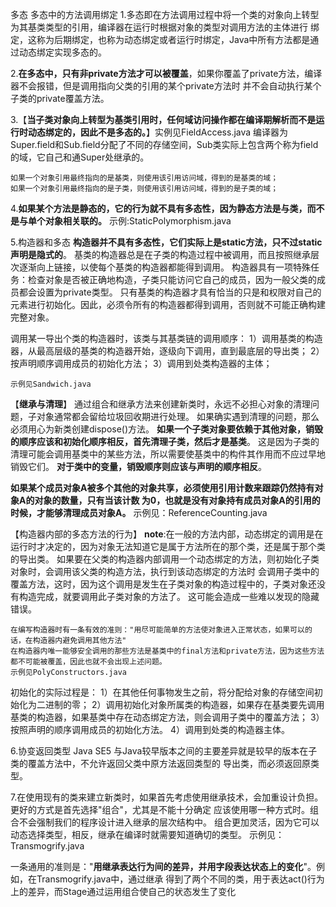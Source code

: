 多态
  多态中的方法调用绑定
 1.多态即在方法调用过程中将一个类的对象向上转型为其基类类型的引用，编译器在运行时根据对象的类型对调用方法的主体进行
    绑定，这称为后期绑定，也称为动态绑定或者运行时绑定，Java中所有方法都是通过动态绑定实现多态的。

 2.**在多态中，只有非private方法才可以被覆盖**，如果你覆盖了private方法，编译器不会报错，但是调用指向父类的引用的某个private方法时
  并不会自动执行某个子类的private覆盖方法。

 3.【**当子类对象向上转型为基类引用时，任何域访问操作都在编译期解析而不是运行时动态绑定的，因此不是多态的。**】实例见FieldAccess.java
    编译器为Super.field和Sub.field分配了不同的存储空间，Sub类实际上包含两个称为field的域，它自己和通Super处继承的。

    如果一个对象引用最终指向的是基类，则使用该引用访问域，得到的是基类的域；
    如果一个对象引用最终指向的是子类，则使用该引用访问域，得到的是子类的域；

 4.**如果某个方法是静态的，它的行为就不具有多态性，因为静态方法是与类，而不是与单个对象相关联的。**
     示例:StaticPolymorphism.java


 5.构造器和多态
    **构造器并不具有多态性，它们实际上是static方法，只不过static声明是隐式的**。
    基类的构造器总是在子类的构造过程中被调用，而且按照继承层次逐渐向上链接，以使每个基类的构造器都能得到调用。
    构造器具有一项特殊任务：检查对象是否被正确地构造，子类只能访问它自己的成员，因为一般父类的成员都会设置为private类型。
    只有基类的构造器才具有恰当的只是和权限对自己的元素进行初始化。因此，必须令所有的构造器都得到调用，否则就不可能正确构建完整对象。

   调用某一导出个类的构造器时，该类与其基类链的调用顺序：
   1）调用基类的构造器，从最高层级的基类的构造器开始，逐级向下调用，直到最底层的导出类；
   2）按声明顺序调用成员的初始化方法；
   3）调用到处类构造器的主体；

    示例见Sandwich.java

  【**继承与清理**】
    通过组合和继承方法来创建新类时，永远不必担心对象的清理问题，子对象通常都会留给垃圾回收期进行处理。
    如果确实遇到清理的问题，那么必须用心为新类创建dispose()方法。
    **如果一个子类对象要依赖于其他对象，销毁的顺序应该和初始化顺序相反，首先清理子类，然后才是基类**。
    这是因为子类的清理可能会调用基类中的某些方法，所以需要使基类中的构件其作用而不应过早地销毁它们。
    **对于类中的变量，销毁顺序则应该与声明的顺序相反**。

   **如果某个成员对象A被多个其他的对象共享，必须使用引用计数来跟踪仍然持有对象A的对象的数量，只有当该计数
    为0，也就是没有对象持有成员对象A的引用的时候，才能够清理成员对象A。** 示例见：ReferenceCounting.java


 【构造器内部的多态方法的行为】
  **note**:在一般的方法内部，动态绑定的调用是在运行时才决定的，因为对象无法知道它是属于方法所在的那个类，还是属于那个类的导出类。
  如果要在父类的构造器内部调用一个动态绑定的方法，则初始化子类对象时，会调用该父类的构造方法，执行到该动态绑定的方法时
  会调用子类中的覆盖方法，这时，因为这个调用是发生在子类对象的构造过程中的，子类对象还没有构造完成，就要调用此子类对象的方法了。
  这可能会造成一些难以发现的隐藏错误。

    在编写构造器时有一条有效的准则："用尽可能简单的方法使对象进入正常状态，如果可以的话，在构造器内避免调用其他方法"
    在构造器内唯一能够安全调用的那些方法是基类中的final方法和private方法，因为这些方法都不可能被覆盖，因此也就不会出现上述问题。
    示例见PolyConstructors.java

  初始化的实际过程是：
    1）在其他任何事物发生之前，将分配给对象的存储空间初始化为二进制的零；
    2）调用初始化对象所属类的构造器，如果存在基类要先调用基类的构造器，如果基类中存在动态绑定方法，则会调用子类中的覆盖方法；
    3）按照声明的顺序调用成员的初始化方法。
    4）调用到处类的构造器主体。


  6.协变返回类型
    Java SE5 与Java较早版本之间的主要差异就是较早的版本在子类的覆盖方法中，不允许返回父类中原方法返回类型的
    导出类，而必须返回原类型。

  7.在使用现有的类来建立新类时，如果首先考虑使用继承技术，会加重设计负担。更好的方式是首先选择"组合"，尤其是不能十分确定
   应该使用哪一种方式时。组合不会强制我们的程序设计进入继承的层次结构中。
   组合更加灵活，因为它可以动态选择类型，相反，继承在编译时就需要知道确切的类型。
   示例见：Transmogrify.java

   一条通用的准则是："**用继承表达行为间的差异，并用字段表达状态上的变化**"。例如，在Transmogrify.java中，通过继承
   得到了两个不同的类，用于表达act()行为上的差异，而Stage通过运用组合使自己的状态发生了变化










